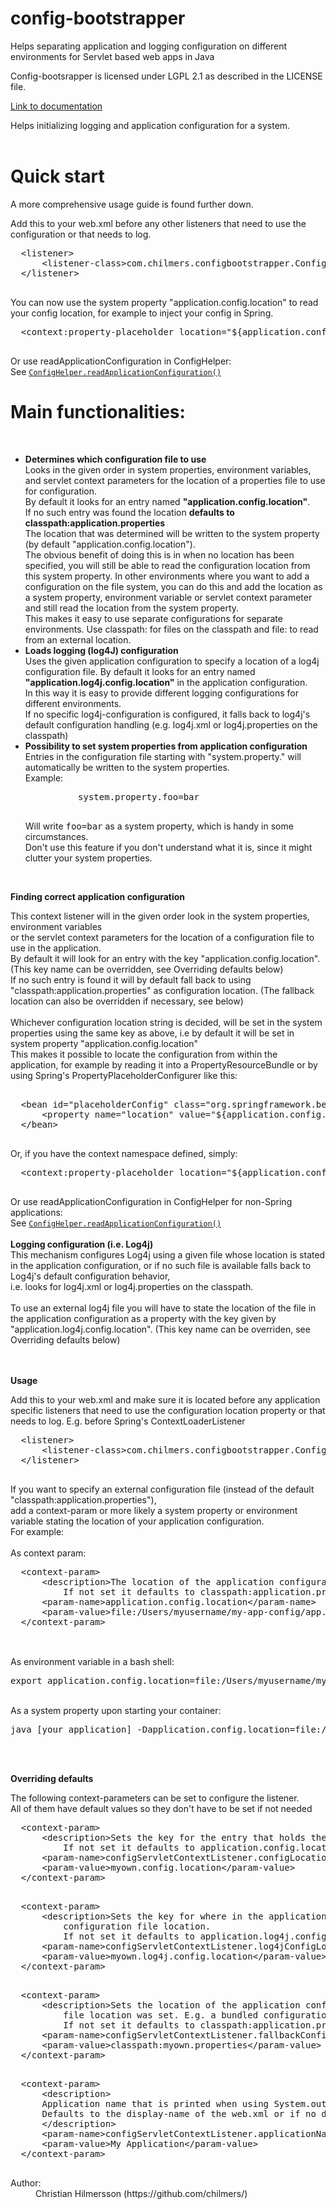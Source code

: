 config-bootstrapper
===================

Helps separating application and logging configuration on different environments for Servlet based web apps in Java

Config-bootsrapper is licensed under LGPL 2.1 as described in the LICENSE file.

<a href="http://htmlpreview.github.com/?https://raw.github.com/chilmers/config-bootstrapper/master/target/site/apidocs/com/chilmers/configbootstrapper/ConfigServletContextListener.html">Link to documentation</a>

<div>
 Helps initializing logging and application configuration for a system.<br/>
 <br/>
 
 <h1>Quick start</h1> 
 A more comprehensive usage guide is found further down.<br/>
 
 Add this to your web.xml before any other listeners that need to use the configuration or that needs to log.<br/>
 <pre>
  &lt;listener&gt;
      &lt;listener-class&gt;com.chilmers.configbootstrapper.ConfigServletContextListener&lt;/listener-class&gt;
  &lt;/listener&gt;
 </pre>
 You can now use the system property "application.config.location" to read your config location, for example to inject your config in Spring.
 <pre>
  &lt;context:property-placeholder location="${application.config.location}"/&gt;
 </pre>
 Or use readApplicationConfiguration in ConfigHelper:<br/>
  See <a href="../../../com/chilmers/configbootstrapper/ConfigHelper.html#readApplicationConfiguration()"><code>ConfigHelper.readApplicationConfiguration()</code></a>
 
 
 <h1>Main functionalities:</h1><br/>
 <ul>
  <li><strong>Determines which configuration file to use</strong><br/>
      Looks in the given order in system properties, environment variables, and servlet context parameters for the location of a 
      properties file to use for configuration.<br/>
      By default it looks for an entry named <strong>"application.config.location"</strong>. <br/>
      If no such entry was found the location <strong>defaults to classpath:application.properties</strong><br/>
      The location that was determined will be written to the system property (by default "application.config.location").<br/>
      The obvious benefit of doing this is in when no location has been specified, you will still be able to read the configuration
      location from this system property. In other environments where you want to add a configuration on the file system, you can do
      this and add the location as a system property, environment variable or servlet context parameter and still read the location
      from the system property.<br/>
      This makes it easy to use separate configurations for separate environments.
      Use classpath: for files on the classpath and file: to read from an external location.
  </li>
  <li><strong>Loads logging (log4J) configuration</strong><br/>
      Uses the given application configuration to specify a location of a log4j configuration file.
      By default it looks for an entry named <strong>"application.log4j.config.location"</strong> in the application configuration.<br/>
      In this way it is easy to provide different logging configurations for different environments.<br/>
      If no specific log4j-configuration is configured, it falls back to log4j's default configuration handling (e.g. log4j.xml or log4j.properties on the classpath)<br/>
  </li>
  <li><strong>Possibility to set system properties from application configuration</strong><br/>
      Entries in the configuration file starting with "system.property." will automatically be written to
      the system properties.<br/>
      Example:
      <br/>
      <pre>
          system.property.foo=bar
      </pre>
      Will write <tt>foo=bar</tt> as a system property, which is handy in some circumstances.<br/>
      Don't use this feature if you don't understand what it is, since it might clutter your system properties.<br/>
  </li>
 </ul>
 </p>
 <br/>
 
 <b>Finding correct application configuration</b><br/>
 <p>
 This context listener will in the given order look in the system properties, environment variables<br/>
 or the servlet context parameters for the location of a configuration file to use in the application.<br/>
 By default it will look for an entry with the key "application.config.location". (This key name can be overridden, see Overriding defaults below)<br/>
 If no such entry is found it will by default fall back to using "classpath:application.properties" as configuration location. (The fallback location can also be overridden if necessary, see below)<br/>
 <br/>
 Whichever configuration location string is decided, will be set in the system properties using the same key as above, 
 i.e by default it will be set in system property "application.config.location"<br/> 
 This makes it possible to locate the configuration from within the application, for example by reading it into a 
 PropertyResourceBundle or by using Spring's PropertyPlaceholderConfigurer like this:
 <br/>
  <pre>  
  &lt;bean id="placeholderConfig" class="org.springframework.beans.factory.config.PropertyPlaceholderConfigurer"&gt;
      &lt;property name="location" value="${application.config.location}" /&gt;
  &lt;/bean&gt;
  </pre>
  Or, if you have the context namespace defined, simply:<br/>
  <pre>
  &lt;context:property-placeholder location="${application.config.location}"/&gt;
  </pre>
  Or use readApplicationConfiguration in ConfigHelper for non-Spring applications:<br/>
  See <a href="../../../com/chilmers/configbootstrapper/ConfigHelper.html#readApplicationConfiguration()"><code>ConfigHelper.readApplicationConfiguration()</code></a>
 <br/>
 <br/> 
 <b>Logging configuration (i.e. Log4j)</b><br/>
 This mechanism configures Log4j using a given file whose location is stated in the application configuration, 
 or if no such file is available falls back to Log4j's default configuration behavior, <br/>
 i.e. looks for log4j.xml or log4j.properties on the classpath.<br/>
 <br/>
 To use an external log4j file you will have to state the location of the file in the application configuration as 
 a property with the key given by "application.log4j.config.location". (This key name can be overriden, see Overriding defaults below)<br/>
 </p>
 <br/>
 <br/> 
 <b>Usage</b><br/>
 <p>
 Add this to your web.xml and make sure it is located before any application specific listeners that need
 to use the configuration location property or that needs to log. E.g. before Spring's ContextLoaderListener<br/>
 <pre>
  &lt;listener&gt;
      &lt;listener-class&gt;com.chilmers.configbootstrapper.ConfigServletContextListener&lt;/listener-class&gt;
  &lt;/listener&gt;
 </pre>
 
 If you want to specify an external configuration file (instead of the default "classpath:application.properties"), <br/>
 add a context-param or more likely a system property or environment variable stating the location of your application configuration. <br/> 
 For example:<br/>
 <br/>
  As context param:<br/>
  <pre>
  &lt;context-param&gt;
      &lt;description&gt;The location of the application configuration. 
          If not set it defaults to classpath:application.properties&lt;/description&gt;
      &lt;param-name&gt;application.config.location&lt;/param-name&gt;
      &lt;param-value&gt;file:/Users/myusername/my-app-config/app.properties&lt;/param-value&gt;
  &lt;/context-param&gt;
  </pre>
 <br/>
  As environment variable in a bash shell:<br/>
  <pre>export application.config.location=file:/Users/myusername/my-app-config/app.properties</pre>
  <br/>
  As a system property upon starting your container:<br/>
  <pre>java [your application] -Dapplication.config.location=file:/Users/myusername/my-app-config/app.properties</pre><br/>
 </p>
 <br/>
 <b>Overriding defaults</b><br/>
 <p>
 The following context-parameters can be set to configure the listener.<br/>
 All of them have default values so they don't have to be set if not needed<br/>
 <pre>
  &lt;context-param&gt;
      &lt;description&gt;Sets the key for the entry that holds the application configuration location. 
          If not set it defaults to application.config.location&lt;/description&gt;
      &lt;param-name&gt;configServletContextListener.configLocationPropertyKey&lt;/param-name&gt;
      &lt;param-value&gt;myown.config.location&lt;/param-value&gt;
  &lt;/context-param&gt;
  </pre>
 <pre>
  &lt;context-param&gt;
      &lt;description&gt;Sets the key for where in the application configuration file to look for a log4j
          configuration file location.
          If not set it defaults to application.log4j.config.location&lt;/description&gt;
      &lt;param-name&gt;configServletContextListener.log4jConfigLocationPropertyKey&lt;/param-name&gt;
      &lt;param-value&gt;myown.log4j.config.location&lt;/param-value&gt;
  &lt;/context-param&gt;
  </pre>
 <pre>
  &lt;context-param&gt;
      &lt;description&gt;Sets the location of the application configuration to fall back to if no other configuration
          file location was set. E.g. a bundled configuration on the classpath. 
          If not set it defaults to classpath:application.properties&lt;/description&gt;
      &lt;param-name&gt;configServletContextListener.fallbackConfigLocation&lt;/param-name&gt;
      &lt;param-value&gt;classpath:myown.properties&lt;/param-value&gt;
  &lt;/context-param&gt;
  </pre>
 <pre>
  &lt;context-param&gt;
      &lt;description&gt;
      Application name that is printed when using System.out logging when no logging manager is available.
      Defaults to the display-name of the web.xml or if no display-name exists it will be ConfigServletContextListener
      &lt;/description&gt;
      &lt;param-name&gt;configServletContextListener.applicationName&lt;/param-name&gt;
      &lt;param-value&gt;My Application&lt;/param-value&gt;
  &lt;/context-param&gt;
  </pre>
  </p></div>
<dl><dt><span class="strong">Author:</span></dt>
  <dd>Christian Hilmersson (https://github.com/chilmers/)</dd></dl>
</li>
</ul>
</div>